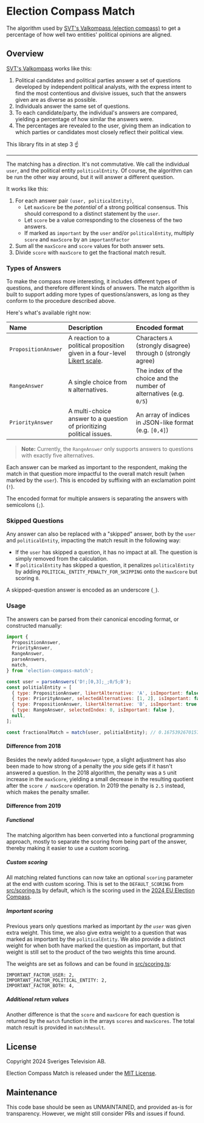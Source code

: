 # Election Compass Match

The algorithm used by [SVT's Valkompass (election compass)](https://valkompass.svt.se) to get a percentage of how well two entities' political opinions are aligned.

## Overview

[SVT's Valkompass](https://valkompass.svt.se) works like this:

1. Political candidates and political parties answer a set of questions developed by independent political analysts, with the express intent to find the most contentious and divisive issues, such that the answers given are as diverse as possible.
2. Individuals answer the same set of questions.
3. To each candidate/party, the individual's answers are compared, yielding a percentage of how similar the answers were.
4. The percentages are revealed to the user, giving them an indication to which parties or candidates most closely reflect their political view.

This library fits in at step 3 :point_up:

---

The matching has a _direction_. It's not commutative. We call the individual `user`, and the political entity `politicalEntity`. Of course, the algorithm can be run the other way around, but it will answer a different question.

It works like this:

1. For each answer pair `(user, politicalEntity)`,
   - Let `maxScore` be the _potential_ of a strong political consensus. This should correspond to a distinct statement by the `user`.
   - Let `score` be a value corresponding to the closeness of the two answers.
   - If marked as `important` by the `user` and/or `politicalEntity`, multiply `score` and `maxScore` by an `importantFactor`
2. Sum all the `maxScore` and `score` values for both answer sets.
3. Divide `score` with `maxScore` to get the fractional match result.

### Types of Answers

To make the compass more interesting, it includes different types of questions, and therefore different kinds of answers. The match algorithm is built to support adding more types of questions/answers, as long as they conform to the procedure described above.

Here's what's available right now:

| Name                | Description                                                                         | Encoded format                                                      |
| :------------------ | :---------------------------------------------------------------------------------- | :------------------------------------------------------------------ |
| `PropositionAnswer` | A reaction to a political proposition given in a four-level [Likert scale][likert]. | Characters `A` (strongly disagree) through `D` (strongly agree)     |
| `RangeAnswer`       | A single choice from `N` alternatives.                                              | The index of the choice and the number of alternatives (e.g. `0/5`) |
| `PriorityAnswer`    | A multi-choice answer to a question of prioritizing political issues.               | An array of indices in JSON-like format (e.g. `[0,4]`)              |

> **Note:** Currently, the `RangeAnswer` only supports answers to questions with exactly five alternatives.

Each answer can be marked as important to the respondent, making the match in that question more impactful to the overall match result (when marked by the `user`). This is encoded by suffixing with an exclamation point (`!`).

The encoded format for multiple answers is separating the answers with semicolons (`;`).

[likert]: https://en.wikipedia.org/wiki/Likert_scale

### Skipped Questions

Any answer can also be replaced with a "skipped" answer, both by the `user` and `politicalEntity`, impacting the match result in the following way:

- If the `user` has skipped a question, it has no impact at all. The question is simply removed from the calculation.
- If `politicalEntity` has skipped a question, it penalizes `politicalEntity` by adding `POLITICAL_ENTITY_PENALTY_FOR_SKIPPING` onto the `maxScore` but scoring `0`.

A skipped-question answer is encoded as an underscore (`_`).

### Usage

The answers can be parsed from their canonical encoding format, or constructed manually:

```javascript
import {
  PropositionAnswer,
  PriorityAnswer,
  RangeAnswer,
  parseAnswers,
  match,
} from 'election-compass-match';

const user = parseAnswers('D!;[0,3];_;0/5;B');
const politialEntity = [
  { type: PropositionAnswer, likertAlternative: 'A', isImportant: false },
  { type: PriorityAnswer, selectedAlternatives: [1, 2], isImportant: false },
  { type: PropositionAnswer, likertAlternative: 'B', isImportant: true },
  { type: RangeAnswer, selectedIndex: 0, isImportant: false },
  null,
];

const fractionalMatch = match(user, politialEntity); // 0.16753926701570682
```

#### Difference from 2018

Besides the newly added `RangeAnswer` type, a slight adjustment has also been made to how strong of a penalty the _you_ side gets if it hasn't answered a question. In the 2018 algorithm, the penalty was a `5` unit increase in the `maxScore`, yielding a small decrease in the resulting quotient after the `score / maxScore` operation. In 2019 the penalty is `2.5` instead, which makes the penalty smaller.

#### Difference from 2019

##### Functional

The matching algorithm has been converted into a functional programming approach, mostly to separate the scoring from being part of the answer, thereby making it easier to use a custom scoring.

##### Custom scoring

All matching related functions can now take an optional `scoring` parameter at the end with custom scoring. This is set to the `DEFAULT_SCORING` from [src/scoring.ts](src/scoring.ts) by default, which is the scoring used in the [2024 EU Election Compass](https://valkompass.svt.se/eu-2024/).

##### Important scoring

Previous years only questions marked as important _by the `user`_ was given extra weight. This time, we also give extra weight to a question that was marked as important by the `politicalEntity`. We also provide a distinct weight for when both have marked the question as important, but that weight is still set to the product of the two weights this time around.

The weights are set as follows and can be found in [src/scoring.ts](src/scoring.ts):

```
IMPORTANT_FACTOR_USER: 2,
IMPORTANT_FACTOR_POLITICAL_ENTITY: 2,
IMPORTANT_FACTOR_BOTH: 4,
```

##### Additional return values

Another difference is that the `score` and `maxScore` for each question is returned by the `match` function in the arrays `scores` and `maxScores`. The total match result is provided in `matchResult`.

## License

Copyright 2024 Sveriges Television AB.

Election Compass Match is released under the [MIT License](LICENSE).

## Maintenance

This code base should be seen as UNMAINTAINED, and provided as-is for transparency. However, we might still consider PRs and issues if found.
